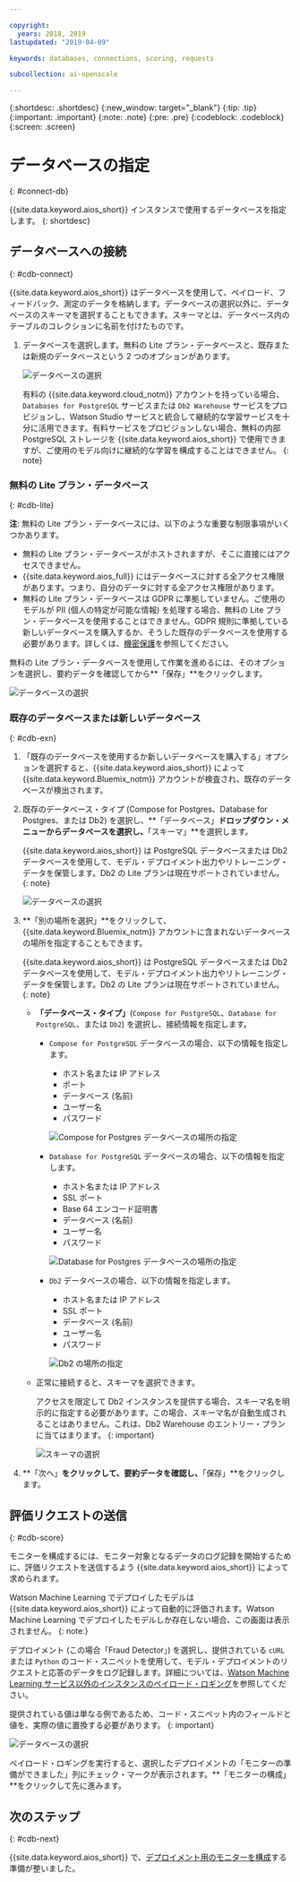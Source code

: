 ```yaml
---

copyright:
  years: 2018, 2019
lastupdated: "2019-04-09"

keywords: databases, connections, scoring, requests

subcollection: ai-openscale

---
```


{:shortdesc: .shortdesc}
{:new_window: target="_blank"}
{:tip: .tip}
{:important: .important}
{:note: .note}
{:pre: .pre}
{:codeblock: .codeblock}
{:screen: .screen}

# データベースの指定
{: #connect-db}

{{site.data.keyword.aios_short}} インスタンスで使用するデータベースを指定します。
{: shortdesc}

## データベースへの接続
{: #cdb-connect}

{{site.data.keyword.aios_short}} はデータベースを使用して、ペイロード、フィードバック、測定のデータを格納します。データベースの選択以外に、データベースのスキーマを選択することもできます。スキーマとは、データベース内のテーブルのコレクションに名前を付けたものです。

1.  データベースを選択します。無料の Lite プラン・データベースと、既存または新規のデータベースという 2 つのオプションがあります。

    ![データベースの選択](images/gs-config-database.png)

    有料の {{site.data.keyword.cloud_notm}} アカウントを持っている場合、`Databases for PostgreSQL` サービスまたは `Db2 Warehouse` サービスをプロビジョンし、Watson Studio サービスと統合して継続的な学習サービスを十分に活用できます。有料サービスをプロビジョンしない場合、無料の内部 PostgreSQL ストレージを {{site.data.keyword.aios_short}} で使用できますが、ご使用のモデル向けに継続的な学習を構成することはできません。
    {: note}

### 無料の Lite プラン・データベース
{: #cdb-lite}

**注**: 無料の Lite プラン・データベースには、以下のような重要な制限事項がいくつかあります。

- 無料の Lite プラン・データベースがホストされますが、そこに直接にはアクセスできません。
- {{site.data.keyword.aios_full}} にはデータベースに対する全アクセス権限があります。つまり、自分のデータに対する全アクセス権限があります。
- 無料の Lite プラン・データベースは GDPR に準拠していません。ご使用のモデルが PII (個人の特定が可能な情報) を処理する場合、無料の Lite プラン・データベースを使用することはできません。GDPR 規則に準拠している新しいデータベースを購入するか、そうした既存のデータベースを使用する必要があります。詳しくは、[機密保護](/docs/services/ai-openscale?topic=ai-openscale-is-ov)を参照してください。

無料の Lite プラン・データベースを使用して作業を進めるには、そのオプションを選択し、要約データを確認してから**「保存」**をクリックします。

  ![データベースの選択](images/gs-config-database2.png)

### 既存のデータベースまたは新しいデータベース
{: #cdb-exn}

1.  「既存のデータベースを使用するか新しいデータベースを購入する」オプションを選択すると、{{site.data.keyword.aios_short}} によって {{site.data.keyword.Bluemix_notm}} アカウントが検査され、既存のデータベースが検出されます。

1.  既存のデータベース・タイプ (Compose for Postgres、Database for Postgres、または Db2) を選択し、**「データベース」**ドロップダウン・メニューからデータベースを選択し、**「スキーマ」**を選択します。

    {{site.data.keyword.aios_short}} は PostgreSQL データベースまたは Db2 データベースを使用して、モデル・デプロイメント出力やリトレーニング・データを保管します。Db2 の Lite プランは現在サポートされていません。
    {: note}

    ![データベースの選択](images/gs-config-database3.png)

1.  **「別の場所を選択」**をクリックして、{{site.data.keyword.Bluemix_notm}} アカウントに含まれないデータベースの場所を指定することもできます。

    {{site.data.keyword.aios_short}} は PostgreSQL データベースまたは Db2 データベースを使用して、モデル・デプロイメント出力やリトレーニング・データを保管します。Db2 の Lite プランは現在サポートされていません。
    {: note}

    - **「データベース・タイプ」**(`Compose for PostgreSQL`、`Database for PostgreSQL`、または `Db2`) を選択し、接続情報を指定します。

        - `Compose for PostgreSQL` データベースの場合、以下の情報を指定します。

            - ホスト名または IP アドレス
            - ポート
            - データベース (名前)
            - ユーザー名
            - パスワード

            ![Compose for Postgres データベースの場所の指定](images/db-config-cpostgres.png)

        - `Database for PostgreSQL` データベースの場合、以下の情報を指定します。

            - ホスト名または IP アドレス
            - SSL ポート
            - Base 64 エンコード証明書
            - データベース (名前)
            - ユーザー名
            - パスワード

            ![Database for Postgres データベースの場所の指定](images/db-config-dpostgres.png)

        - `Db2` データベースの場合、以下の情報を指定します。

            - ホスト名または IP アドレス
            - SSL ポート
            - データベース (名前)
            - ユーザー名
            - パスワード

            ![Db2 の場所の指定](images/db-config-db2.png)

    - 正常に接続すると、スキーマを選択できます。

      アクセスを限定して Db2 インスタンスを提供する場合、スキーマ名を明示的に指定する必要があります。この場合、スキーマ名が自動生成されることはありません。これは、Db2 Warehouse のエントリー・プランに当てはまります。
      {: important}

      ![スキーマの選択](images/gs-config-database5.png)

1.  **「次へ」**をクリックして、要約データを確認し、**「保存」**をクリックします。

## 評価リクエストの送信
{: #cdb-score}

モニターを構成するには、モニター対象となるデータのログ記録を開始するために、評価リクエストを送信するよう {{site.data.keyword.aios_short}} によって求められます。

Watson Machine Learning でデプロイしたモデルは {{site.data.keyword.aios_short}} によって自動的に評価されます。Watson Machine Learning でデプロイしたモデルしか存在しない場合、この画面は表示されません。
{: note:}

デプロイメント (この場合「Fraud Detector」) を選択し、提供されている `cURL` または `Python` のコード・スニペットを使用して、モデル・デプロイメントのリクエストと応答のデータをログ記録します。詳細については、[Watson Machine Learning サービス以外のインスタンスのペイロード・ロギング](/docs/services/ai-openscale?topic=ai-openscale-cml-connect)を参照してください。

提供されている値は単なる例であるため、コード・スニペット内のフィールドと値を、実際の値に置換する必要があります。
{: important}

![データベースの選択](images/config-send-scoring.png)

ペイロード・ロギングを実行すると、選択したデプロイメントの「モニターの準備ができました」列にチェック・マークが表示されます。**「モニターの構成」**をクリックして先に進みます。

## 次のステップ
{: #cdb-next}

{{site.data.keyword.aios_short}} で、[デプロイメント用のモニターを構成](/docs/services/ai-openscale?topic=ai-openscale-mo-config)する準備が整いました。
